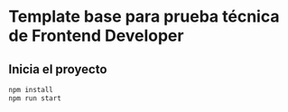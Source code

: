 # Template base para prueba técnica de Frontend Developer

## Inicia el proyecto

```bash
npm install
npm run start
```
